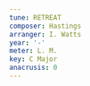 ```yaml
---
tune: RETREAT
composer: Hastings
arranger: I. Watts
year: '-'
meter: L. M.
key: C Major
anacrusis: 0
---
```

